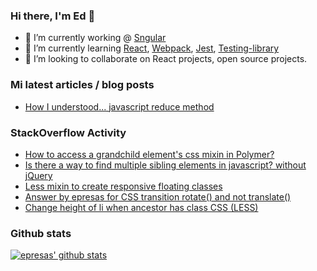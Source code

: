 ### Hi there, I'm Ed 👋

- 🔭 I’m currently working @ [Sngular](https://www.sngular.com/)
- 🌱 I’m currently learning [React](https://reactjs.org/), [Webpack](https://webpack.js.org/), [Jest](https://jestjs.io/), [Testing-library](https://testing-library.com/)
- 👯 I’m looking to collaborate on React projects, open source projects.
<!--
**epresas/epresas** is a ✨ _special_ ✨ repository because its `README.md` (this file) appears on your GitHub profile.

Here are some ideas to get you started:

- 🤔 I’m looking for help with ...
- 💬 Ask me about ...
- 📫 How to reach me: ...
- 😄 Pronouns: ...
- ⚡ Fun fact: ...
-->

### Mi latest articles / blog posts
<!-- BLOG-POST-LIST:START -->
- [How I understood... javascript reduce method](https://dev.to/epresas/how-i-understood-javascript-reduce-method-1jbp)
<!-- BLOG-POST-LIST:END -->

### StackOverflow Activity
<!-- STACKOVERFLOW:START -->
- [How to access a grandchild element's css mixin in Polymer?](https://stackoverflow.com/questions/57691152/how-to-access-a-grandchild-elements-css-mixin-in-polymer)
- [Is there a way to find multiple sibling elements in javascript? without jQuery](https://stackoverflow.com/questions/54803216/is-there-a-way-to-find-multiple-sibling-elements-in-javascript-without-jquery)
- [Less mixin to create responsive floating classes](https://stackoverflow.com/questions/53478043/less-mixin-to-create-responsive-floating-classes)
- [Answer by epresas for CSS transition rotate() and not translate()](https://stackoverflow.com/questions/52529658/css-transition-rotate-and-not-translate/52530430#52530430)
- [Change height of li when ancestor has class CSS (LESS)](https://stackoverflow.com/questions/52511699/change-height-of-li-when-ancestor-has-class-css-less)
<!-- STACKOVERFLOW:END -->

### Github stats
[![epresas' github stats](https://github-readme-stats.vercel.app/api?username=epresas&show_icons=true&theme=synthwave)](https://github.com/anuraghazra/github-readme-stats)